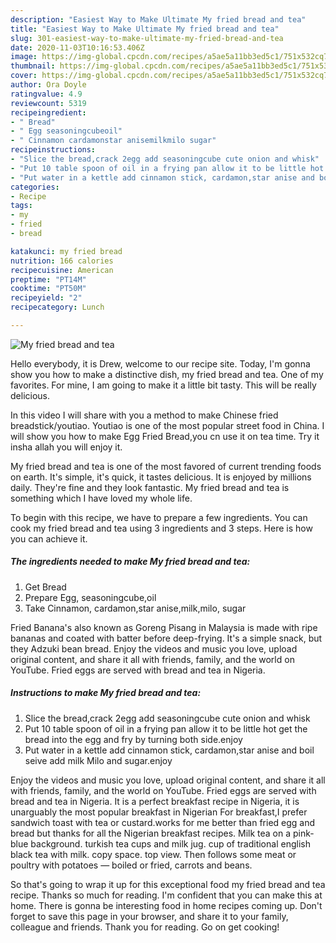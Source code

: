 ```yaml
---
description: "Easiest Way to Make Ultimate My fried bread and tea"
title: "Easiest Way to Make Ultimate My fried bread and tea"
slug: 301-easiest-way-to-make-ultimate-my-fried-bread-and-tea
date: 2020-11-03T10:16:53.406Z
image: https://img-global.cpcdn.com/recipes/a5ae5a11bb3ed5c1/751x532cq70/my-fried-bread-and-tea-recipe-main-photo.jpg
thumbnail: https://img-global.cpcdn.com/recipes/a5ae5a11bb3ed5c1/751x532cq70/my-fried-bread-and-tea-recipe-main-photo.jpg
cover: https://img-global.cpcdn.com/recipes/a5ae5a11bb3ed5c1/751x532cq70/my-fried-bread-and-tea-recipe-main-photo.jpg
author: Ora Doyle
ratingvalue: 4.9
reviewcount: 5319
recipeingredient:
- " Bread"
- " Egg seasoningcubeoil"
- " Cinnamon cardamonstar anisemilkmilo sugar"
recipeinstructions:
- "Slice the bread,crack 2egg add seasoningcube cute onion and whisk"
- "Put 10 table spoon of oil in a frying pan allow it to be little hot get the bread into the egg and fry by turning both side.enjoy"
- "Put water in a kettle add cinnamon stick, cardamon,star anise and boil seive add milk Milo and sugar.enjoy"
categories:
- Recipe
tags:
- my
- fried
- bread

katakunci: my fried bread 
nutrition: 166 calories
recipecuisine: American
preptime: "PT14M"
cooktime: "PT50M"
recipeyield: "2"
recipecategory: Lunch

---
```



![My fried bread and tea](https://img-global.cpcdn.com/recipes/a5ae5a11bb3ed5c1/751x532cq70/my-fried-bread-and-tea-recipe-main-photo.jpg)

Hello everybody, it is Drew, welcome to our recipe site. Today, I'm gonna show you how to make a distinctive dish, my fried bread and tea. One of my favorites. For mine, I am going to make it a little bit tasty. This will be really delicious.

In this video I will share with you a method to make Chinese fried breadstick/youtiao. Youtiao is one of the most popular street food in China. I will show you how to make Egg Fried Bread,you cn use it on tea time. Try it insha allah you will enjoy it.

My fried bread and tea is one of the most favored of current trending foods on earth. It's simple, it's quick, it tastes delicious. It is enjoyed by millions daily. They're fine and they look fantastic. My fried bread and tea is something which I have loved my whole life.


To begin with this recipe, we have to prepare a few ingredients. You can cook my fried bread and tea using 3 ingredients and 3 steps. Here is how you can achieve it.

<!--inarticleads1-->

##### The ingredients needed to make My fried bread and tea:

1. Get  Bread
1. Prepare  Egg, seasoningcube,oil
1. Take  Cinnamon, cardamon,star anise,milk,milo, sugar


Fried Banana&#39;s also known as Goreng Pisang in Malaysia is made with ripe bananas and coated with batter before deep-frying. It&#39;s a simple snack, but they Adzuki bean bread. Enjoy the videos and music you love, upload original content, and share it all with friends, family, and the world on YouTube. Fried eggs are served with bread and tea in Nigeria. 

<!--inarticleads2-->

##### Instructions to make My fried bread and tea:

1. Slice the bread,crack 2egg add seasoningcube cute onion and whisk
1. Put 10 table spoon of oil in a frying pan allow it to be little hot get the bread into the egg and fry by turning both side.enjoy
1. Put water in a kettle add cinnamon stick, cardamon,star anise and boil seive add milk Milo and sugar.enjoy


Enjoy the videos and music you love, upload original content, and share it all with friends, family, and the world on YouTube. Fried eggs are served with bread and tea in Nigeria. It is a perfect breakfast recipe in Nigeria, it is unarguably the most popular breakfast in Nigerian For breakfast,I prefer sandwich toast with tea or custard.works for me better than fried egg and bread but thanks for all the Nigerian breakfast recipes. Milk tea on a pink-blue background. turkish tea cups and milk jug. cup of traditional english black tea with milk. copy space. top view. Then follows some meat or poultry with potatoes — boiled or fried, carrots and beans. 

So that's going to wrap it up for this exceptional food my fried bread and tea recipe. Thanks so much for reading. I'm confident that you can make this at home. There is gonna be interesting food in home recipes coming up. Don't forget to save this page in your browser, and share it to your family, colleague and friends. Thank you for reading. Go on get cooking!
